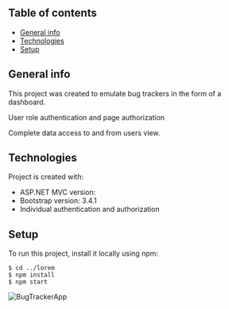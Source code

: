 ## Table of contents
* [General info](#general-info)
* [Technologies](#technologies)
* [Setup](#setup)

## General info
This project was created to emulate bug trackers in the form of a dashboard.

User role authentication and page authorization

Complete data access to and from users view.
	
## Technologies
Project is created with:
* ASP.NET MVC version:
* Bootstrap version: 3.4.1
* Individual authentication and authorization
	
## Setup
To run this project, install it locally using npm:

```
$ cd ../lorem
$ npm install
$ npm start
```

![BugTrackerApp](https://user-images.githubusercontent.com/56858535/76583094-5a2f6800-647c-11ea-937b-1638ee91fbd4.gif)